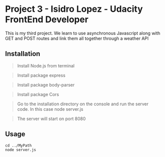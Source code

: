 # Project 3 - Isidro Lopez - Udacity FrontEnd Developer

This is my third project. We learn to use asynchronous Javascript along with GET and POST routes and link them all together through a weather API 

## Installation

> Install Node.js from terminal

> Install package express

> Install package body-parser 

> Install package Cors

> Go to the installation directory on the console and run the server code. In this case node server.js

> The server will start on port 8080

## Usage

```terminal
cd ../MyPath
node server.js
```
